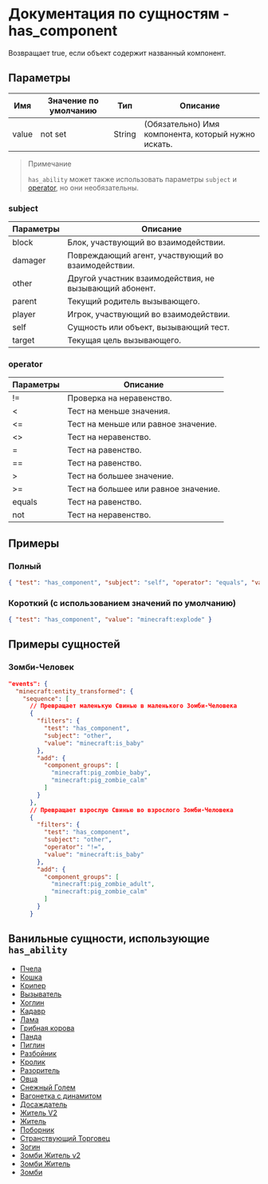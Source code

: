 # Документация по сущностям - has_component

Возвращает true, если объект содержит названный компонент.

## Параметры

| Имя   | Значение по умолчанию | Тип    | Описание                                            |
|-------|-----------------------|--------|-----------------------------------------------------|
| value | not set               | String | (Обязательно) Имя компонента, который нужно искать. |

> Примечание
> 
> `has_ability` может также использовать параметры `subject` и [operator](../../../../Others/Operators.md), но они необязательны.

### subject

| Параметры | Описание                                               |
|-----------|--------------------------------------------------------|
| block     | Блок, участвующий во взаимодействии.                   |
| damager   | Повреждающий агент, участвующий во взаимодействии.     |
| other     | Другой участник взаимодействия, не вызывающий абонент. |
| parent    | Текущий родитель вызывающего.                          |
| player    | Игрок, участвующий во взаимодействии.                  |
| self      | Сущность или объект, вызывающий тест.                  |
| target    | Текущая цель вызывающего.                              |

### operator

| Параметры | Описание                             |
|-----------|--------------------------------------|
| !=        | Проверка на неравенство.             |
| <         | Тест на меньше значения.             |
| <=        | Тест на меньше или равное значение.  |
| <>        | Тест на неравенство.                 |
| =         | Тест на равенство.                   |
| ==        | Тест на равенство.                   |
| >         | Тест на большее значение.            |
| >=        | Тест на большее или равное значение. |
| equals    | Тест на равенство.                   |
| not       | Тест на неравенство.                 |

## Примеры

### Полный

``` json
{ "test": "has_component", "subject": "self", "operator": "equals", "value": "minecraft:explode" }
```

### Короткий (с использованием значений по умолчанию)

``` json
{ "test": "has_component", "value": "minecraft:explode" }
```

## Примеры сущностей

### Зомби-Человек

``` json
"events": {
  "minecraft:entity_transformed": {
    "sequence": [
      // Превращает маленькую Свинью в маленького Зомби-Человека
      {
        "filters": {
          "test": "has_component",
          "subject": "other",
          "value": "minecraft:is_baby"
        },
        "add": {
          "component_groups": [
            "minecraft:pig_zombie_baby",
            "minecraft:pig_zombie_calm"
          ]
        }
      },
      // Превращает взрослую Свинью во взрослого Зомби-Человека
      {
        "filters": {
          "test": "has_component",
          "subject": "other",
          "operator": "!=",
          "value": "minecraft:is_baby"
        },
        "add": {
          "component_groups": [
            "minecraft:pig_zombie_adult",
            "minecraft:pig_zombie_calm"
          ]
        }
      }
```

## Ванильные сущности, использующие `has_ability`

+ [Пчела](../../../../Others/Entities/bee.md)
+ [Кошка](../../../../Others/Entities/cat.md)
+ [Крипер](../../../../Others/Entities/creeper.md)
+ [Вызыватель](../../../../Others/Entities/evocation_illager.md)
+ [Хоглин](../../../../Others/Entities/hoglin.md)
+ [Кадавр](../../../../Others/Entities/husk.md)
+ [Лама](../../../../Others/Entities/llama.md)
+ [Грибная корова](../../../../Others/Entities/mooshroom.md)
+ [Панда](../../../../Others/Entities/panda.md)
+ [Пиглин](../../../../Others/Entities/piglin.md)
+ [Разбойник](../../../../Others/Entities/pillager.md)
+ [Кролик](../../../../Others/Entities/rabbit.md)
+ [Разоритель](../../../../Others/Entities/ravager.md)
+ [Овца](../../../../Others/Entities/sheep.md)
+ [Снежный Голем](../../../../Others/Entities/snow_golem.md)
+ [Вагонетка с динамитом](../../../../Others/Entities/tnt_minecart.md)
+ [Досаждатель](../../../../Others/Entities/vex.md)
+ [Житель V2](../../../../Others/Entities/villager_v2.md)
+ [Житель](../../../../Others/Entities/villager.md)
+ [Поборник](../../../../Others/Entities/vindicator.md)
+ [Странствующий Торговец](../../../../Others/Entities/wandering_trader.md)
+ [Зогин](../../../../Others/Entities/zoglin.md)
+ [Зомби Житель v2](../../../../Others/Entities/zombie_villager_v2.md)
+ [Зомби Житель](../../../../Others/Entities/zombie_villager.md)
+ [Зомби](../../../../Others/Entities/zombie.md)
